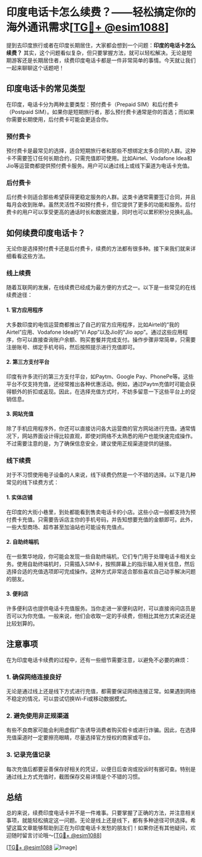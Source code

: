 # 印度电话卡怎么续费？——轻松搞定你的海外通讯需求[[TG💪+ @esim1088](https://t.me/s/esim1088)]

提到去印度旅行或者在印度长期居住，大家都会想到一个问题：**印度的电话卡怎么续费？** 其实，这个问题看似复杂，但只要掌握方法，就可以轻松解决。无论是短期游客还是长期居住者，续费印度电话卡都是一件非常简单的事情。今天就让我们一起来聊聊这个话题吧！

## 印度电话卡的常见类型

在印度，电话卡分为两种主要类型：预付费卡（Prepaid SIM）和后付费卡（Postpaid SIM）。如果你是短期旅行者，那么预付费卡通常是你的首选；而如果你需要长期使用，后付费卡可能会更适合你。

### 预付费卡
预付费卡是最常见的选择，适合短期旅行者和那些不想绑定太多合同的人群。这种卡不需要签订任何长期合约，只需充值即可使用。比如Airtel、Vodafone Idea和Jio等运营商都提供预付费卡服务。用户可以通过线上或线下渠道为电话卡充值。

### 后付费卡
后付费卡则适合那些希望获得更稳定服务的人群。这类卡通常需要签订合同，并且每月会收到账单。虽然灵活性不如预付费卡，但它提供了更多的功能和服务。后付费卡的用户可以享受更高的通话时长和数据流量，同时也可以累积积分兑换礼品。

## 如何续费印度电话卡？

无论你是选择预付费卡还是后付费卡，续费的方法都有很多种。接下来我们就来详细看看这些方法。

### 线上续费
随着互联网的发展，在线续费已经成为最方便的方式之一。以下是一些常见的在线续费途径：

#### 1. 官方应用程序
大多数印度的电信运营商都推出了自己的官方应用程序，比如Airtel的“我的Airtel”应用、Vodafone Idea的“Vi App”以及Jio的“Jio app”。通过这些应用程序，你可以直接查询账户余额、购买套餐并完成支付。操作步骤非常简单，只需要注册账号、绑定手机号码，然后按照提示进行充值即可。

#### 2. 第三方支付平台
印度有许多流行的第三方支付平台，如Paytm、Google Pay、PhonePe等。这些平台不仅支持充值，还经常推出各种优惠活动。例如，通过Paytm充值时可能会获得额外的折扣或返现。因此，在选择充值方式时，不妨多留意一下这些平台上的促销信息。

#### 3. 网站充值
除了手机应用程序外，你还可以直接访问各大运营商的官方网站进行充值。通常情况下，网站界面设计得比较直观，即使对网络不太熟悉的用户也能快速完成操作。不过需要注意的是，为了确保信息安全，建议使用正规渠道提供的链接。

### 线下续费
对于不习惯使用电子设备的人来说，线下续费仍然是一个不错的选择。以下是几种常见的线下续费方式：

#### 1. 实体店铺
在印度的大街小巷里，到处都能看到售卖电话卡的小店。这些小店一般都支持为预付费卡充值。只需要告诉店主你的手机号码，并告知想要充值的金额即可。此外，一些大型商场、超市甚至加油站也可能设有充值点。

#### 2. 自助终端机
在一些繁华地段，你可能会发现一些自助终端机，它们专门用于处理电话卡相关业务。使用自助终端机时，只需插入SIM卡，按照屏幕上的指示输入相关信息，然后选择合适的充值选项即可完成操作。这种方式非常适合那些喜欢自己动手解决问题的朋友。

#### 3. 便利店
许多便利店也提供电话卡充值服务。当你走进一家便利店时，可以直接询问店员是否可以为你充值。一般来说，他们会收取一定的手续费，但相比其他方式来说还是比较划算的。

## 注意事项

在为印度电话卡续费的过程中，还有一些细节需要注意，以避免不必要的麻烦：

### 1. 确保网络连接良好
无论是通过线上还是线下方式进行充值，都需要保证网络连接正常。如果遇到网络不稳定的情况，可以尝试切换Wi-Fi或移动数据模式。

### 2. 避免使用非正规渠道
有些不良商家可能会利用虚假广告诱导消费者购买假卡或进行诈骗。因此，在选择充值渠道时一定要擦亮眼睛，尽量选择官方授权的商家或平台。

### 3. 记录充值记录
每次充值后都要妥善保存好相关的凭证，以便日后查询或投诉时有据可查。特别是通过线上方式充值时，截图保存交易详情是个不错的习惯。

## 总结

总的来说，续费印度电话卡并不是一件难事。只要掌握了正确的方法，并注意相关事项，就能轻松搞定这一问题。无论是线上还是线下，都有多种途径可供选择。希望这篇文章能够帮助到正在为印度电话卡发愁的朋友们！如果你还有其他疑问，欢迎随时留言讨论哦～[[TG💪+ @esim1088](https://t.me/s/esim1088)]

[[TG💪+ @esim1088](https://t.me/s/esim1088) ![Image](https://i.postimg.cc/4NQfJmqS/Snipaste-2025-05-13-00-14-12.png)]